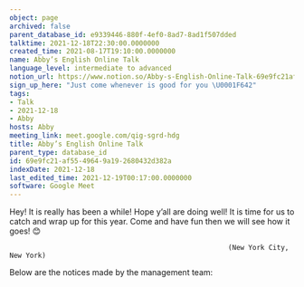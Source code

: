 ```yaml
---
object: page
archived: false
parent_database_id: e9339446-880f-4ef0-8ad7-8ad1f507dded
talktime: 2021-12-18T22:30:00.0000000
created_time: 2021-08-17T19:10:00.0000000
name: Abby’s English Online Talk
language_level: intermediate to advanced
notion_url: https://www.notion.so/Abby-s-English-Online-Talk-69e9fc21af5549649a192680432d382a
sign_up_here: "Just come whenever is good for you \U0001F642"
tags:
- Talk
- 2021-12-18
- Abby
hosts: Abby
meeting_link: meet.google.com/qig-sgrd-hdg
title: Abby’s English Online Talk
parent_type: database_id
id: 69e9fc21-af55-4964-9a19-2680432d382a
indexDate: 2021-12-18
last_edited_time: 2021-12-19T00:17:00.0000000
software: Google Meet
---
```


Hey! It is really has been a while! Hope y’all are doing well! It is time for us to catch and wrap up for this year. Come and have fun then we will see how it goes! 😊



                                                          (New York City, New York)



Below are the notices made by the management team:


